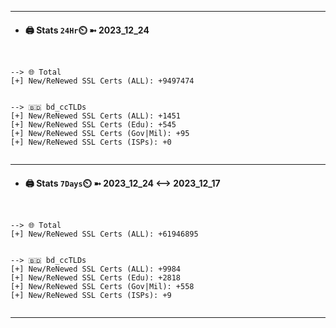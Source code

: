 

---
- #### 🖨️ **Stats** `24Hr`⏲️ ➼ 2023_12_24
```console


--> 🌐 Total
[+] New/ReNewed SSL Certs (ALL): +9497474


--> 🇧🇩 bd_ccTLDs
[+] New/ReNewed SSL Certs (ALL): +1451
[+] New/ReNewed SSL Certs (Edu): +545
[+] New/ReNewed SSL Certs (Gov|Mil): +95
[+] New/ReNewed SSL Certs (ISPs): +0


```

---
- #### 🖨️ **Stats** `7Days`⏲️ ➼ 2023_12_24 <--> 2023_12_17
```console


--> 🌐 Total
[+] New/ReNewed SSL Certs (ALL): +61946895


--> 🇧🇩 bd_ccTLDs
[+] New/ReNewed SSL Certs (ALL): +9984
[+] New/ReNewed SSL Certs (Edu): +2818
[+] New/ReNewed SSL Certs (Gov|Mil): +558
[+] New/ReNewed SSL Certs (ISPs): +9


```

---

